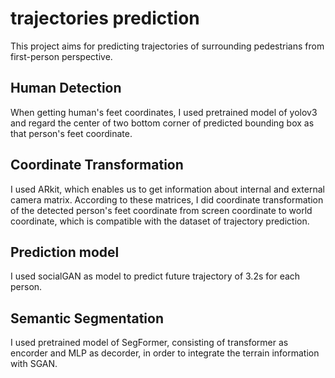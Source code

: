 # trajectories prediction

This project aims for predicting trajectories of surrounding pedestrians from first-person perspective.

## Human Detection
When getting human's feet coordinates, I used pretrained model of yolov3 and regard the center of two bottom corner of predicted bounding box as that person's feet coordinate.

## Coordinate Transformation
I used ARkit, which enables us to get information about internal and external camera matrix. According to these matrices, I did coordinate transformation of the detected person's feet coordinate from screen coordinate to world coordinate, which is compatible with the dataset of trajectory prediction.

## Prediction model
I used socialGAN as model to predict future trajectory of 3.2s for each person.

## Semantic Segmentation
I used pretrained model of SegFormer, consisting of transformer as encorder and MLP as decorder, in order to integrate the terrain information with SGAN.
